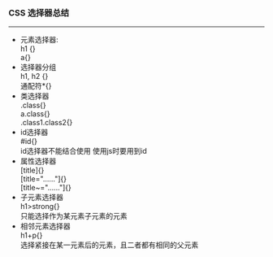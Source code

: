 ### CSS 选择器总结
__________________
- 元素选择器:\
  h1 {}\
  a{}
- 选择器分组\
  h1, h2 {}\
  通配符*{}
- 类选择器\
  .class{}\
  a.class{}\
  .class1.class2{}
- id选择器\
  #id{}\
  id选择器不能结合使用
  使用js时要用到id
- 属性选择器\
  [title]{} \
  [title="......"]{} \
  [title~="......"]{}
- 子元素选择器\
  h1>strong{} \
  只能选择作为某元素子元素的元素
- 相邻元素选择器\
  h1+p{}\
  选择紧接在某一元素后的元素，且二者都有相同的父元素